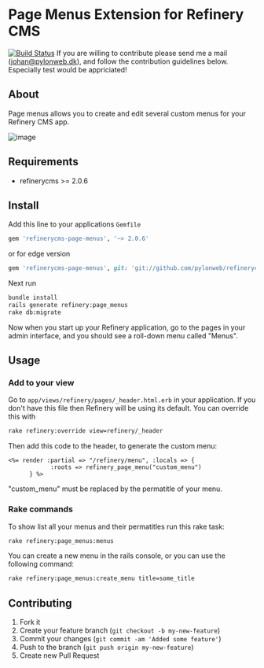 # Page Menus Extension for Refinery CMS
[![Build Status](https://travis-ci.org/pylonweb/refinerycms-page-menus.png)](https://travis-ci.org/pylonweb/refinerycms-page-menus)
If you are willing to contribute please send me a mail (johan@pylonweb.dk), and follow the contribution guidelines below. Especially test would be appriciated!

## About

Page menus allows you to create and edit several custom menus for your Refinery CMS app. 

![image](https://raw.github.com/pylonweb/refinerycms-page-menus/master/doc/refinery_menu_edit.png)

## Requirements

* refinerycms >= 2.0.6

## Install

Add this line to your applications `Gemfile`

```ruby
gem 'refinerycms-page-menus', '~> 2.0.6'
```

or for edge version

```ruby
gem 'refinerycms-page-menus', git: 'git://github.com/pylonweb/refinerycms-page-menus.git'
```

Next run

```bash
bundle install
rails generate refinery:page_menus
rake db:migrate
```

Now when you start up your Refinery application, go to the pages in your admin interface, and you should see a roll-down menu called "Menus".

## Usage
### Add to your view

Go to `app/views/refinery/pages/_header.html.erb` in your application.
If you don't have this file then Refinery will be using its default. You can override this with

```bash
rake refinery:override view=refinery/_header
```

Then add this code to the header, to generate the custom menu:
```erb
<%= render :partial => "/refinery/menu", :locals => { 
			:roots => refinery_page_menu("custom_menu")
	  }	%>     	          
```
"custom_menu" must be replaced by the permatitle of your menu.
### Rake commands
To show list all your menus and their permatitles run this rake task:
```bash
rake refinery:page_menus:menus
```

You can create a new menu in the rails console, or you can use the following command:
```bash
rake refinery:page_menus:create_menu title=some_title
```

## Contributing

1. Fork it
2. Create your feature branch (`git checkout -b my-new-feature`)
3. Commit your changes (`git commit -am 'Added some feature'`)
4. Push to the branch (`git push origin my-new-feature`)
5. Create new Pull Request
